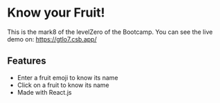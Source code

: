 # Know your Fruit!

This is the mark8 of the levelZero of the Bootcamp. You can see the live demo on: https://gtlo7.csb.app/

## Features

- Enter a fruit emoji to know its name
- Click on a fruit to know its name
- Made with React.js
